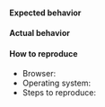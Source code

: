 <!--
Thanks for opening an issue! To help the team to understand your needs, please complete the below template to ensure we have the necessary details to assist you. 
-->

#### Expected behavior

<!-- What do you think should happen? -->

#### Actual behavior

<!-- What actually happens? -->

#### How to reproduce

<!-- For bugs, provide an URL that demos the problem -->

* Browser: 
* Operating system: 
* Steps to reproduce:
